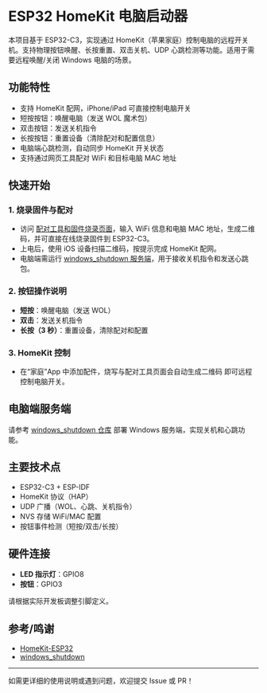 # ESP32 HomeKit 电脑启动器

本项目基于 ESP32-C3，实现通过 HomeKit（苹果家庭）控制电脑的远程开关机。支持物理按钮唤醒、长按重置、双击关机、UDP 心跳检测等功能。适用于需要远程唤醒/关闭 Windows 电脑的场景。

## 功能特性

- 支持 HomeKit 配网，iPhone/iPad 可直接控制电脑开关
- 短按按钮：唤醒电脑（发送 WOL 魔术包）
- 双击按钮：发送关机指令
- 长按按钮：重置设备（清除配对和配置信息）
- 电脑端心跳检测，自动同步 HomeKit 开关状态
- 支持通过网页工具配对 WiFi 和目标电脑 MAC 地址

## 快速开始

### 1. 烧录固件与配对

- 访问 [配对工具和固件烧录页面](https://machetehot.github.io/c3Homekit/)，输入 WiFi 信息和电脑 MAC 地址，生成二维码，并可直接在线烧录固件到 ESP32-C3。
- 上电后，使用 iOS 设备扫描二维码，按提示完成 HomeKit 配网。
- 电脑端需运行 [windows_shutdown 服务端](https://github.com/macheteHot/windows_shutdown)，用于接收关机指令和发送心跳包。

### 2. 按钮操作说明

- **短按**：唤醒电脑（发送 WOL）
- **双击**：发送关机指令
- **长按（3 秒）**：重置设备，清除配对和配置

### 3. HomeKit 控制

- 在“家庭”App 中添加配件，烧写与配对工具页面会自动生成二维码 即可远程控制电脑开关。

## 电脑端服务端

请参考 [windows_shutdown 仓库](https://github.com/macheteHot/windows_shutdown) 部署 Windows 服务端，实现关机和心跳功能。

## 主要技术点

- ESP32-C3 + ESP-IDF
- HomeKit 协议（HAP）
- UDP 广播（WOL、心跳、关机指令）
- NVS 存储 WiFi/MAC 配置
- 按钮事件检测（短按/双击/长按）

## 硬件连接

- **LED 指示灯**：GPIO8
- **按钮**：GPIO3

请根据实际开发板调整引脚定义。

## 参考/鸣谢

- [HomeKit-ESP32](https://github.com/espressif/esp-homekit-sdk)
- [windows_shutdown](https://github.com/macheteHot/windows_shutdown)

---

如需更详细的使用说明或遇到问题，欢迎提交 Issue 或 PR！
